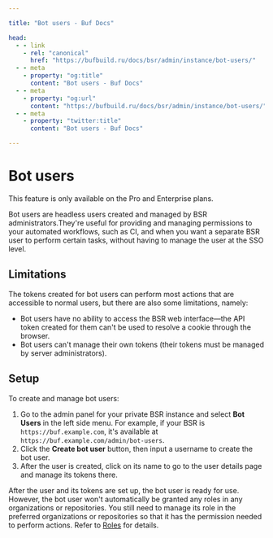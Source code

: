 ```yaml
---

title: "Bot users - Buf Docs"

head:
  - - link
    - rel: "canonical"
      href: "https://bufbuild.ru/docs/bsr/admin/instance/bot-users/"
  - - meta
    - property: "og:title"
      content: "Bot users - Buf Docs"
  - - meta
    - property: "og:url"
      content: "https://bufbuild.ru/docs/bsr/admin/instance/bot-users/"
  - - meta
    - property: "twitter:title"
      content: "Bot users - Buf Docs"

---
```


# Bot users

This feature is only available on the Pro and Enterprise plans.

Bot users are headless users created and managed by BSR administrators.They're useful for providing and managing permissions to your automated workflows, such as CI, and when you want a separate BSR user to perform certain tasks, without having to manage the user at the SSO level.

## Limitations

The tokens created for bot users can perform most actions that are accessible to normal users, but there are also some limitations, namely:

- Bot users have no ability to access the BSR web interface—the API token created for them can't be used to resolve a cookie through the browser.
- Bot users can't manage their own tokens (their tokens must be managed by server administrators).

## Setup

To create and manage bot users:

1.  Go to the admin panel for your private BSR instance and select **Bot Users** in the left side menu. For example, if your BSR is `https://buf.example.com`, it's available at `https://buf.example.com/admin/bot-users`.
2.  Click the **Create bot user** button, then input a username to create the bot user.
3.  After the user is created, click on its name to go to the user details page and manage its tokens there.

After the user and its tokens are set up, the bot user is ready for use. However, the bot user won't automatically be granted any roles in any organizations or repositories. You still need to manage its role in the preferred organizations or repositories so that it has the permission needed to perform actions. Refer to [Roles](../../roles/) for details.
